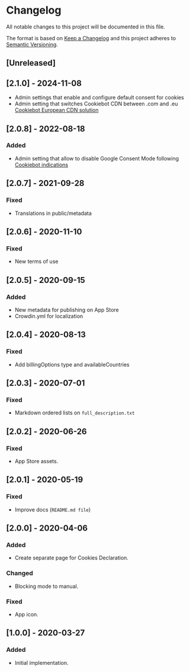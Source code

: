 # Changelog

All notable changes to this project will be documented in this file.

The format is based on [Keep a Changelog](http://keepachangelog.com/en/1.0.0/)
and this project adheres to [Semantic Versioning](http://semver.org/spec/v2.0.0.html).

## [Unreleased]

## [2.1.0] - 2024-11-08
- Admin settings that enable and configure default consent for cookies
- Admin setting that switches Cookiebot CDN between .com and .eu [Cookiebot European CDN solution](https://support.cookiebot.com/hc/en-us/articles/4530208762396-Cookiebot-CMP-European-CDN-solution)

## [2.0.8] - 2022-08-18


### Added
- Admin setting that allow to disable Google Consent Mode following [Cookiebot indications](https://support.cookiebot.com/hc/en-us/articles/4417367208594-Disabling-Google-Consent-mode) 

## [2.0.7] - 2021-09-28

### Fixed
- Translations in public/metadata

## [2.0.6] - 2020-11-10

### Fixed
- New terms of use

## [2.0.5] - 2020-09-15
### Added
- New metadata for publishing on App Store
- Crowdin.yml for localization

## [2.0.4] - 2020-08-13

### Fixed

- Add billingOptions type and availableCountries

## [2.0.3] - 2020-07-01
### Fixed
- Markdown ordered lists on `full_description.txt`

## [2.0.2] - 2020-06-26
### Fixed

- App Store assets.

## [2.0.1] - 2020-05-19

### Fixed

- Improve docs (`README.md file`)

## [2.0.0] - 2020-04-06

### Added
- Create separate page for Cookies Declaration.

### Changed
- Blocking mode to manual.

### Fixed
- App icon.

## [1.0.0] - 2020-03-27

### Added

- Initial implementation.
